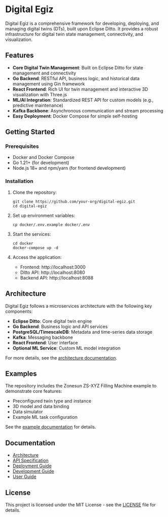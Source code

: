 # Digital Egiz

Digital Egiz is a comprehensive framework for developing, deploying, and managing digital twins (DTs), built upon Eclipse Ditto. It provides a robust infrastructure for digital twin state management, connectivity, and visualization.

## Features

- **Core Digital Twin Management**: Built on Eclipse Ditto for state management and connectivity
- **Go Backend**: RESTful API, business logic, and historical data management using Gin framework
- **React Frontend**: Rich UI for twin management and interactive 3D visualization with Three.js
- **ML/AI Integration**: Standardized REST API for custom models (e.g., predictive maintenance)
- **Kafka Backbone**: Asynchronous communication and stream processing
- **Easy Deployment**: Docker Compose for simple self-hosting

## Getting Started

### Prerequisites

- Docker and Docker Compose
- Go 1.21+ (for development)
- Node.js 18+ and npm/yarn (for frontend development)

### Installation

1. Clone the repository:
   ```
   git clone https://github.com/your-org/digital-egiz.git
   cd digital-egiz
   ```

2. Set up environment variables:
   ```
   cp docker/.env.example docker/.env
   ```

3. Start the services:
   ```
   cd docker
   docker-compose up -d
   ```

4. Access the application:
   - Frontend: http://localhost:3000
   - Ditto API: http://localhost:8080
   - Backend API: http://localhost:8088

## Architecture

Digital Egiz follows a microservices architecture with the following key components:

- **Eclipse Ditto**: Core digital twin engine
- **Go Backend**: Business logic and API services
- **PostgreSQL/TimescaleDB**: Metadata and time-series data storage
- **Kafka**: Messaging backbone
- **React Frontend**: User interface
- **Optional ML Service**: Custom ML model integration

For more details, see the [architecture documentation](./docs/architecture.md).

## Examples

The repository includes the Zonesun ZS-XYZ Filling Machine example to demonstrate core features:

- Preconfigured twin type and instance
- 3D model and data binding
- Data simulator
- Example ML task configuration

See the [example documentation](./examples/zonesun-filling-machine/README.md) for details.

## Documentation

- [Architecture](./docs/architecture.md)
- [API Specification](./docs/api-spec.yaml)
- [Deployment Guide](./docs/deployment.md)
- [Development Guide](./docs/development.md)
- [User Guide](./docs/user-guide.md)

## License

This project is licensed under the MIT License - see the [LICENSE](LICENSE) file for details. 